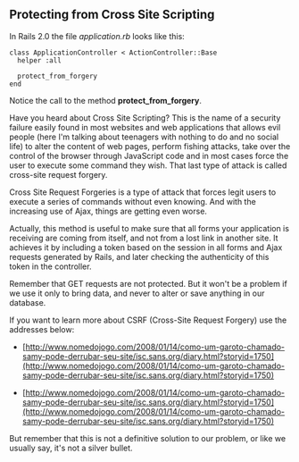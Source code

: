 ## Protecting from Cross Site Scripting

In Rails 2.0 the file *application.rb* looks like this:

	class ApplicationController < ActionController::Base
	  helper :all

	  protect_from_forgery
	end

Notice the call to the method **protect\_from\_forgery**.
 
Have you heard about Cross Site Scripting? This is the name of a security failure easily found in most websites and web applications that allows evil people (here I'm talking about teenagers with nothing to do and no social life) to alter the content of web pages, perform fishing attacks, take over the control of the browser through JavaScript code and in most cases force the user to execute some command they wish. That last type of attack is called cross-site request forgery.

Cross Site Request Forgeries is a type of attack that forces legit users to execute a series of commands without even knowing. And with the increasing use of Ajax, things are getting even worse.

Actually, this method is useful to make sure that all forms your application is receiving are coming from itself, and not from a lost link in another site. It achieves it by including a token based on the session in all forms and Ajax requests generated by Rails, and later checking the authenticity of this token in the controller.

Remember that GET requests are not protected. But it won't be a problem if we use it only to bring data, and never to alter or save anything in our database.

If you want to learn more about CSRF (Cross-Site Request Forgery) use the addresses below:

* [http://www.nomedojogo.com/2008/01/14/como-um-garoto-chamado-samy-pode-derrubar-seu-site/isc.sans.org/diary.html?storyid=1750](http://www.nomedojogo.com/2008/01/14/como-um-garoto-chamado-samy-pode-derrubar-seu-site/isc.sans.org/diary.html?storyid=1750)

* [http://www.nomedojogo.com/2008/01/14/como-um-garoto-chamado-samy-pode-derrubar-seu-site/isc.sans.org/diary.html?storyid=1750](http://www.nomedojogo.com/2008/01/14/como-um-garoto-chamado-samy-pode-derrubar-seu-site/isc.sans.org/diary.html?storyid=1750)

But remember that this is not a definitive solution to our problem, or like we usually say, it's not a silver bullet.
